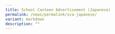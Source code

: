 ```yaml
---
title: School Canteen Advertisement (Japanese)
permalink: /news/permalink/sca-japanese/
variant: markdown
description: ""
---
```


